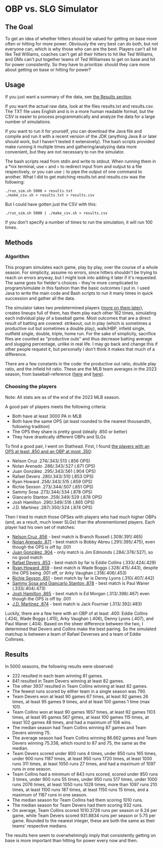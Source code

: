 # OBP vs. SLG Simulator

## The Goal

To get an idea of whether hitters should be valued for getting on base more often or hitting for more power. Obviously the very best can do both, but not everyone can, which is why those who can are the best. Players can't all hit like Ted Williams, coaches can't get all their hitters to hit like Ted Williams, and GMs can't put together teams of Ted Williamses to get on base and hit for power consistently. So they have to prioritize: should they care more about getting on base or hitting for power?

## Usage

If you just want a summary of the data, see [the Results section](#results).

If you want the actual raw data, look at the files results.txt and results.csv. The TXT file uses English and is in a more human readable format, but the CSV is easier to process programmatically and analyze the data for a large number of simulations.

If you want to run it for yourself, you can download the Java file and compile and run it with a recent version of the JDK (anything Java 8 or later should work, but I haven't tested it extensively). The bash scripts provided make running it multiple times and gathering/analyzing data more convenient, but they are not necessary to run the simulator.

The bash scripts read from stdin and write to stdout. When running them in a *nix terminal, use `<` and `>` to redirect input from and output to a file respectively, or you can use `|` to pipe the output of one command to another. What I did to get matching results.txt and results.csv was the following:
```
./run_sim.sh 5000 > results.txt
./make_csv.sh < results.txt > results.csv
```
But I could have gotten just the CSV with this:
```
./run_sim.sh 5000 | ./make_csv.sh > results.csv
```
If you don't specify a number of times to run the simulation, it will run 100 times.

## Methods

### Algorithm

This program simulates each game, play by play, over the course of a whole season. For simplicity, assume no errors, since hitters shouldn't be trying to reach on errors anyway, but I might look into adding it later if it's requested. The same goes for fielder's choices - they're more complicated to program/simulate in this fashion than the basic outcomes I put in. I used Java to write the main code and Bash scripts to run it many times in quick succession and gather all the data.

The simulator takes two predetermined players ([more on them later](#choosing-the-players)), creates lineups full of them, has them play each other 162 times, simulating each individual play of a baseball game. Most outcomes that are a direct result of batting are covered: strikeout, out in play (which is sometimes a productive out but sometimes a double play), walk/HBP, infield single, outfield single, double, triple, home run. For the sake of simplicity, sacrifice flies are counted as "productive outs" and thus decrease batting average and slugging percentage, unlike in real life. I may go back and change this if other people request it, but personally I don't think it makes that much of a difference.

There are a few constants in the code: the productive out ratio, double play ratio, and the infield hit ratio. These are the MLB team averages in the 2023 season, from baseball-reference ([here](https://www.baseball-reference.com/leagues/majors/2023.shtml) and [here](https://www.baseball-reference.com/leagues/majors/2023-situational-batting.shtml)).

### Choosing the players

Note: All stats are as of the end of the 2023 MLB season.

A good pair of players meets the following criteria:
- Both have at least 3000 PA in MLB
- Both have the same OPS (at least rounded to the nearest thousandth, following tradition)
- The OPS they share is pretty good (ideally .850 or better)
- They have drastically different OBPs and SLGs

To find a good pair, I went on Stathead. First, I found [the players with an OPS at least .850 and an OBP at most .350](https://stathead.com/tiny/SDwpT):
- Nelson Cruz .274/.343/.513 (.856 OPS)
- Nolan Arenado .286/.343/.527 (.871 OPS)
- Juan González .295/.343/.561 (.904 OPS)
- Rafael Devers .280/.343/.510 (.853 OPS)
- Ryan Howard .258/.343/.515 (.859 OPS)
- Richie Sexson .273/.344/.507 (.851 OPS)
- Sammy Sosa .273/.344/.534 (.878 OPS)
- Giancarlo Stanton .259/.349/.529 (.878 OPS)
- Josh Hamilton .290/.349/.516 (.865 OPS)
- J.D. Martinez .287/.350/.524 (.874 OPS)

Then I tried to match those OPSes with players who had much higher OBPs (and, as a result, much lower SLGs) than the aforementioned players. Each player had his own set of matches:
- [Nelson Cruz .856](https://stathead.com/tiny/QaXjp) - best match is Branch Russell (.309/.391/.465)
- [Nolan Arenado .871](https://stathead.com/tiny/yapqh) - best match is Bobby Abreu (.291/.395/.475), even though the OPS is off by .001
- [Juan González .904](https://stathead.com/tiny/zeNUL) - only match is Jim Edmonds (.284/.376/.527), so no good match
- [Rafael Devers .853](https://stathead.com/tiny/qYstU) - best match by far is Eddie Collins (.333/.424/.429)
- [Ryan Howard .859](https://stathead.com/tiny/Nd1XX) - best match is Wade Boggs (.328/.415/.443), despite the OPS being .001 off, or Arky Vaughan (.318/.406/.453)
- [Richie Sexson .851](https://stathead.com/tiny/14zPW) - best match by far is Denny Lyons (.310/.407/.442)
- [Sammy Sosa and Giancarlo Stanton .878](https://stathead.com/tiny/ST81v) - best match is Paul Waner (.333/.404/.473)
- [Josh Hamilton .865](https://stathead.com/tiny/eMNkf) - best match is Ed Morgan (.313/.398/.467) even though the OPS is off by .001
- [J.D. Martinez .874](https://stathead.com/tiny/RFPFn) - best match is Jack Fournier (.313/.392/.483)

Luckily, there are a few here with an OBP of at least .400: Eddie Collins (.424), Wade Boggs (.415), Arky Vaughan (.406), Denny Lyons (.407), and Paul Waner (.404). Based on the sheer difference between the two, I determined that Devers and Collins make the best pairing. So the simulated matchup is between a team of Rafael Deverses and a team of Eddie Collinses.

## Results

In 5000 seasons, the following results were observed:
- 222 resulted in each team winning 81 games.
- 841 resulted in Team Devers winning at least 82 games.
- The other 3937 resulted in Team Collins winning at least 82 games.
- The fewest runs scored by either team in a single season was 790.
- Team Devers won at least 90 games 67 times, at least 92 games 26 times, at least 95 games 9 times, and at least 100 games 1 time (max 101).
- Team Collins won at least 90 games 1657 times, at least 92 games 1103 times, at least 95 games 567 gimes, at least 100 games 115 times, at least 102 games 48 times, and had a maximum of 108 wins.
- The median season had Team Collins winning 87 games and Team Devers winning 75.
- The average season had Team Collins winning 86.662 games and Team Devers winning 75.338, which round to 87 and 75, the same as the median.
- Team Devers scored under 800 runs 4 times, under 850 runs 165 times, under 900 runs 1187 times, at least 950 runs 1720 times, at least 1000 runs 311 times, at least 1050 runs 27 times, and had a maximum of 1097 runs in one season.
- Team Collins had a minimum of 843 runs scored, scored under 850 runs 3 times, under 900 runs 55 times, under 950 runs 517 times, under 1000 runs 2076 times, at least 1050 runs 1028 times, more than 1097 runs 210 times, at least 1100 runs 187 times, at least 1150 runs 15 times, and a maximum of 1187 runs in one season.
- The median season for Team Collins had them scoring 1010 runs.
- The median season for Team Devers had them scoring 932 runs.
- On average, Team Collins scored 1010.3726 runs per season or 6.24 per game, while Team Devers scored 931.8834 runs per season or 5.75 per game. Rounded to the nearest integer, these are both the same as their teams' respective medians.

The results here seem to overwhelmingly imply that consistently getting on base is more important than hitting for power every now and then.

